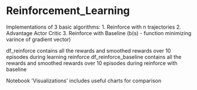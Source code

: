 # Reinforcement_Learning
Implementations of 3 basic algorithms:
    1. Reinforce with n trajectories
    2. Advantage Actor Critic
    3. Reinforce with Baseline (b(s) - function minimizing varince of gradient vector)
    
df_reinforce contains all the rewards and smoothed rewards over 10 episodes during learning reinforce
df_reinforce_baseline contains all the rewards and smoothed rewards over 10 episodes during reinforce with baseline

Notebook 'Visualizations' includes useful charts for comparison
